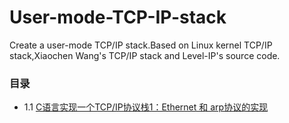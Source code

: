 # User-mode-TCP-IP-stack
Create a user-mode TCP/IP stack.Based on Linux kernel TCP/IP stack,Xiaochen Wang's TCP/IP stack and Level-IP's source code.

### 目录

- 1.1 [C语言实现一个TCP/IP协议栈1：Ethernet 和 arp协议的实现](doc/01.md)

